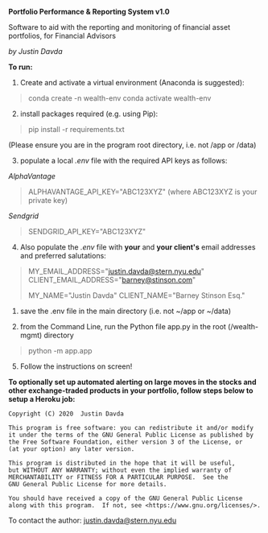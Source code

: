 **Portfolio Performance & Reporting System v1.0**

Software to aid with the reporting and monitoring of financial asset portfolios, for Financial Advisors

*by Justin Davda*


**To run:**

1) Create and activate a virtual environment (Anaconda is suggested):

> conda create -n wealth-env
> conda activate wealth-env


2) install packages required (e.g. using Pip):
   
> pip install -r requirements.txt

   (Please ensure you are in the program root directory, i.e. not /app or /data)

3) populate a local *.env* file with the required API keys as follows:

*AlphaVantage*
> ALPHAVANTAGE_API_KEY="ABC123XYZ"
(where ABC123XYZ is your private key)

*Sendgrid*
> SENDGRID_API_KEY="ABC123XYZ"

4) Also populate the *.env* file with **your** and **your client's** email addresses and preferred salutations:

> MY_EMAIL_ADDRESS="justin.davda@stern.nyu.edu"
> CLIENT_EMAIL_ADDRESS="barney@stinson.com"
> 
> MY_NAME="Justin Davda"
> CLIENT_NAME="Barney Stinson Esq."

1) save the .env file in the main directory (i.e. not ~/app or ~/data)

2) from the Command Line, run the Python file app.py in the root (/wealth-mgmt) directory

> python -m app.app

5) Follow the instructions on screen!


**To optionally set up automated alerting on large moves in the stocks and other exchange-traded products in your portfolio, follow steps below to setup a Heroku job:**
    
    
    
    
    
    
    
    
    
    
    
    
    
    
    
    
    
    
    
    
    
    
    
    
    
    
    
    
    Copyright (C) 2020  Justin Davda

    This program is free software: you can redistribute it and/or modify
    it under the terms of the GNU General Public License as published by
    the Free Software Foundation, either version 3 of the License, or
    (at your option) any later version.

    This program is distributed in the hope that it will be useful,
    but WITHOUT ANY WARRANTY; without even the implied warranty of
    MERCHANTABILITY or FITNESS FOR A PARTICULAR PURPOSE.  See the
    GNU General Public License for more details.

    You should have received a copy of the GNU General Public License
    along with this program.  If not, see <https://www.gnu.org/licenses/>.

To contact the author: justin.davda@stern.nyu.edu
